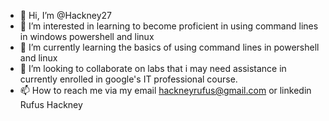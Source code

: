 - 👋 Hi, I’m @Hackney27
- 👀 I’m interested in learning to become proficient in using command lines in windows powershell and linux 
- 🌱 I’m currently learning the basics of using command lines in powershell and linux 
- 💞️ I’m looking to collaborate on labs that i may need assistance in currently enrolled in google's IT professional course.
- 📫 How to reach me via my email hackneyrufus@gmail.com or linkedin Rufus Hackney

<!---
Hackney27/Hackney27 is a ✨ special ✨ repository because its `README.md` (this file) appears on your GitHub profile.
You can click the Preview link to take a look at your changes.
--->
